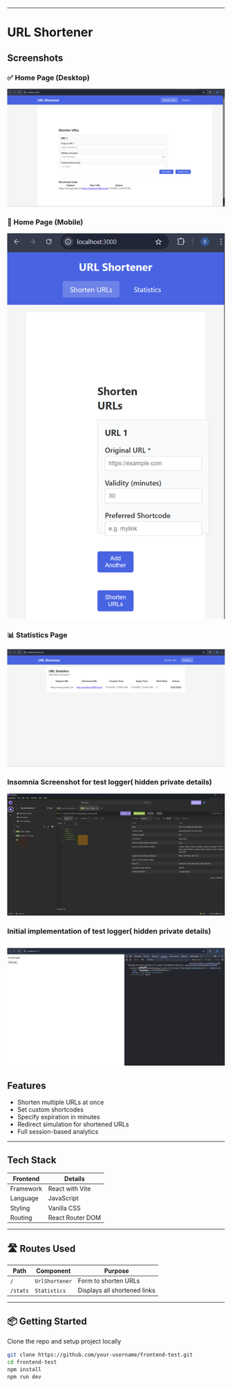 
---
# URL Shortener

## Screenshots

### ✅ Home Page (Desktop)


![Home Page Desktop](frontend-test/screenshots/Desktop_View.png)

### 📱 Home Page (Mobile)


![Home Page Mobile](frontend-test/screenshots/Mobile_View.png)

### 📊 Statistics Page 


![Statistics](frontend-test/screenshots/Statistics_Page.png)

### Insomnia Screenshot for test logger( hidden private details)

![Insomnia](frontend-test/screenshots/Insomnia_Screenshot.jpg)

### Initial implementation of test logger( hidden private details)

![Test Logger in web view](frontend-test/screenshots/test_logger_successfully_implemented.jpg)
---

## Features

- Shorten multiple URLs at once 
- Set custom shortcodes 
- Specify expiration in minutes 
- Redirect simulation for shortened URLs
- Full session-based analytics 


---

## Tech Stack

| Frontend | Details |
|----------|---------|
| Framework | React with Vite |
| Language |JavaScript |
| Styling | Vanilla CSS |
| Routing | React Router DOM |


---

## 🛣️ Routes Used

| Path | Component | Purpose |
|------|-----------|---------|
| `/` | `UrlShortener` | Form to shorten URLs |
| `/stats` | `Statistics` | Displays all shortened links |


---

## 📦 Getting Started

Clone the repo and setup project locally
```bash
git clone https://github.com/your-username/frontend-test.git
cd frontend-test
npm install
npm run dev
